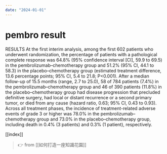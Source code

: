 ```yaml
---
date: "2024-01-01"
---
```


# pembro result

RESULTS
At the first interim analysis, among the first 602 patients who underwent randomization, the percentage of patients with a pathological complete response was 64.8% (95% confidence interval [CI], 59.9 to 69.5) in the pembrolizumab–chemotherapy group and 51.2% (95% CI, 44.1 to 58.3) in the placebo–chemotherapy group (estimated treatment difference, 13.6 percentage points; 95% CI, 5.4 to 21.8; P<0.001). After a median follow-up of 15.5 months (range, 2.7 to 25.0), 58 of 784 patients (7.4%) in the pembrolizumab–chemotherapy group and 46 of 390 patients (11.8%) in the placebo–chemotherapy group had disease progression that precluded definitive surgery, had local or distant recurrence or a second primary tumor, or died from any cause (hazard ratio, 0.63; 95% CI, 0.43 to 0.93). Across all treatment phases, the incidence of treatment-related adverse events of grade 3 or higher was 78.0% in the pembrolizumab–chemotherapy group and 73.0% in the placebo–chemotherapy group, including death in 0.4% (3 patients) and 0.3% (1 patient), respectively.

[[index]]

> 👉 from [[如何打造一座知識花園]]
